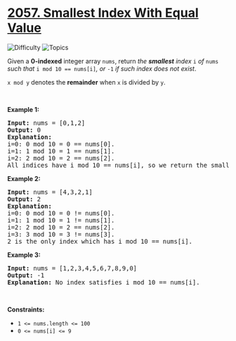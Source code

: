 # [2057. Smallest Index With Equal Value](https://leetcode.com/problems/smallest-index-with-equal-value)

![Difficulty](https://img.shields.io/badge/Difficulty-Easy-blue.svg) ![Topics](https://img.shields.io/badge/Topics-Array-orange.svg)
<br/>

<p>Given a <strong>0-indexed</strong> integer array <code>nums</code>, return <em>the <strong>smallest</strong> index </em><code>i</code><em> of </em><code>nums</code><em> such that </em><code>i mod 10 == nums[i]</code><em>, or </em><code>-1</code><em> if such index does not exist</em>.</p>

<p><code>x mod y</code> denotes the <strong>remainder</strong> when <code>x</code> is divided by <code>y</code>.</p>

<p>&nbsp;</p>
<p><strong class="example">Example 1:</strong></p>

<pre>
<strong>Input:</strong> nums = [0,1,2]
<strong>Output:</strong> 0
<strong>Explanation:</strong> 
i=0: 0 mod 10 = 0 == nums[0].
i=1: 1 mod 10 = 1 == nums[1].
i=2: 2 mod 10 = 2 == nums[2].
All indices have i mod 10 == nums[i], so we return the smallest index 0.
</pre>

<p><strong class="example">Example 2:</strong></p>

<pre>
<strong>Input:</strong> nums = [4,3,2,1]
<strong>Output:</strong> 2
<strong>Explanation:</strong> 
i=0: 0 mod 10 = 0 != nums[0].
i=1: 1 mod 10 = 1 != nums[1].
i=2: 2 mod 10 = 2 == nums[2].
i=3: 3 mod 10 = 3 != nums[3].
2 is the only index which has i mod 10 == nums[i].
</pre>

<p><strong class="example">Example 3:</strong></p>

<pre>
<strong>Input:</strong> nums = [1,2,3,4,5,6,7,8,9,0]
<strong>Output:</strong> -1
<strong>Explanation:</strong> No index satisfies i mod 10 == nums[i].
</pre>

<p>&nbsp;</p>
<p><strong>Constraints:</strong></p>

<ul>
	<li><code>1 &lt;= nums.length &lt;= 100</code></li>
	<li><code>0 &lt;= nums[i] &lt;= 9</code></li>
</ul>

